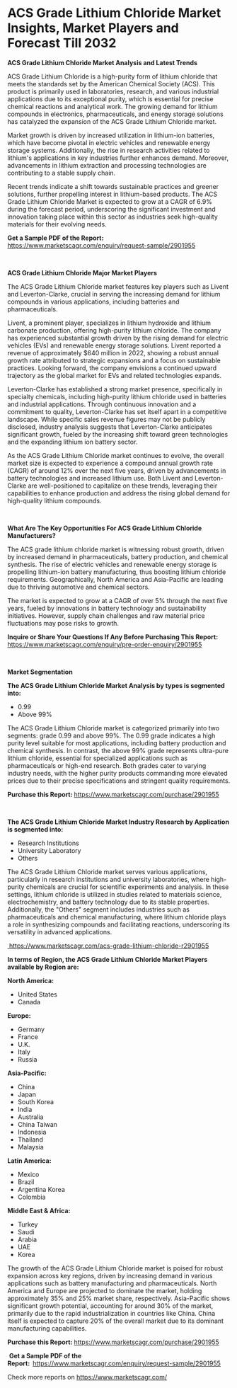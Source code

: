 <p><h1>ACS Grade Lithium Chloride Market Insights, Market Players and Forecast Till 2032</h1></p><p><strong>ACS Grade Lithium Chloride Market Analysis and Latest Trends</strong></p>
<p><p>ACS Grade Lithium Chloride is a high-purity form of lithium chloride that meets the standards set by the American Chemical Society (ACS). This product is primarily used in laboratories, research, and various industrial applications due to its exceptional purity, which is essential for precise chemical reactions and analytical work. The growing demand for lithium compounds in electronics, pharmaceuticals, and energy storage solutions has catalyzed the expansion of the ACS Grade Lithium Chloride market.</p><p>Market growth is driven by increased utilization in lithium-ion batteries, which have become pivotal in electric vehicles and renewable energy storage systems. Additionally, the rise in research activities related to lithium's applications in key industries further enhances demand. Moreover, advancements in lithium extraction and processing technologies are contributing to a stable supply chain.</p><p>Recent trends indicate a shift towards sustainable practices and greener solutions, further propelling interest in lithium-based products. The ACS Grade Lithium Chloride Market is expected to grow at a CAGR of 6.9% during the forecast period, underscoring the significant investment and innovation taking place within this sector as industries seek high-quality materials for their evolving needs.</p></p>
<p><strong>Get a Sample PDF of the Report:&nbsp;</strong> <a href="https://www.marketscagr.com/enquiry/request-sample/2901955?utm_campaign=3098&utm_medium=2&utm_source=Github&utm_content=ia&utm_term=11032025&utm_id=acs-grade-lithium-chloride">https://www.marketscagr.com/enquiry/request-sample/2901955</a></p>
<p>&nbsp;</p>
<p><strong>ACS Grade Lithium Chloride Major Market Players</strong></p>
<p><p>The ACS Grade Lithium Chloride market features key players such as Livent and Leverton-Clarke, crucial in serving the increasing demand for lithium compounds in various applications, including batteries and pharmaceuticals.</p><p>Livent, a prominent player, specializes in lithium hydroxide and lithium carbonate production, offering high-purity lithium chloride. The company has experienced substantial growth driven by the rising demand for electric vehicles (EVs) and renewable energy storage solutions. Livent reported a revenue of approximately $640 million in 2022, showing a robust annual growth rate attributed to strategic expansions and a focus on sustainable practices. Looking forward, the company envisions a continued upward trajectory as the global market for EVs and related technologies expands.</p><p>Leverton-Clarke has established a strong market presence, specifically in specialty chemicals, including high-purity lithium chloride used in batteries and industrial applications. Through continuous innovation and a commitment to quality, Leverton-Clarke has set itself apart in a competitive landscape. While specific sales revenue figures may not be publicly disclosed, industry analysis suggests that Leverton-Clarke anticipates significant growth, fueled by the increasing shift toward green technologies and the expanding lithium ion battery sector.</p><p>As the ACS Grade Lithium Chloride market continues to evolve, the overall market size is expected to experience a compound annual growth rate (CAGR) of around 12% over the next five years, driven by advancements in battery technologies and increased lithium use. Both Livent and Leverton-Clarke are well-positioned to capitalize on these trends, leveraging their capabilities to enhance production and address the rising global demand for high-quality lithium compounds.</p></p>
<p>&nbsp;</p>
<p><strong>What Are The Key Opportunities For ACS Grade Lithium Chloride Manufacturers?</strong></p>
<p><p>The ACS grade lithium chloride market is witnessing robust growth, driven by increased demand in pharmaceuticals, battery production, and chemical synthesis. The rise of electric vehicles and renewable energy storage is propelling lithium-ion battery manufacturing, thus boosting lithium chloride requirements. Geographically, North America and Asia-Pacific are leading due to thriving automotive and chemical sectors. </p><p>The market is expected to grow at a CAGR of over 5% through the next five years, fueled by innovations in battery technology and sustainability initiatives. However, supply chain challenges and raw material price fluctuations may pose risks to growth.</p></p>
<p><strong>Inquire or Share Your Questions If Any Before Purchasing This Report:</strong> <a href="https://www.marketscagr.com/enquiry/pre-order-enquiry/2901955?utm_campaign=3098&utm_medium=2&utm_source=Github&utm_content=ia&utm_term=11032025&utm_id=acs-grade-lithium-chloride">https://www.marketscagr.com/enquiry/pre-order-enquiry/2901955</a></p>
<p>&nbsp;</p>
<p><strong>Market Segmentation</strong></p>
<p><strong>The ACS Grade Lithium Chloride Market Analysis by types is segmented into:</strong></p>
<p><ul><li>0.99</li><li>Above 99%</li></ul></p>
<p><p>The ACS Grade Lithium Chloride market is categorized primarily into two segments: grade 0.99 and above 99%. The 0.99 grade indicates a high purity level suitable for most applications, including battery production and chemical synthesis. In contrast, the above 99% grade represents ultra-pure lithium chloride, essential for specialized applications such as pharmaceuticals or high-end research. Both grades cater to varying industry needs, with the higher purity products commanding more elevated prices due to their precise specifications and stringent quality requirements.</p></p>
<p><strong>Purchase this Report:&nbsp;</strong><a href="https://www.marketscagr.com/purchase/2901955?utm_campaign=3098&utm_medium=2&utm_source=Github&utm_content=ia&utm_term=11032025&utm_id=acs-grade-lithium-chloride">https://www.marketscagr.com/purchase/2901955</a></p>
<p>&nbsp;</p>
<p><strong>The ACS Grade Lithium Chloride Market Industry Research by Application is segmented into:</strong></p>
<p><ul><li>Research Institutions</li><li>University Laboratory</li><li>Others</li></ul></p>
<p><p>The ACS Grade Lithium Chloride market serves various applications, particularly in research institutions and university laboratories, where high-purity chemicals are crucial for scientific experiments and analysis. In these settings, lithium chloride is utilized in studies related to materials science, electrochemistry, and battery technology due to its stable properties. Additionally, the "Others" segment includes industries such as pharmaceuticals and chemical manufacturing, where lithium chloride plays a role in synthesizing compounds and facilitating reactions, underscoring its versatility in advanced applications.</p></p>
<p><a href="https://www.marketscagr.com/acs-grade-lithium-chloride-r2901955?utm_campaign=3098&utm_medium=2&utm_source=Github&utm_content=ia&utm_term=11032025&utm_id=acs-grade-lithium-chloride">&nbsp;https://www.marketscagr.com/acs-grade-lithium-chloride-r2901955</a></p>
<p><strong>In terms of Region, the ACS Grade Lithium Chloride Market Players available by Region are:</strong></p>
<p>
    <p> <strong> North America: </strong>
        <ul>
            <li>United States</li>
            <li>Canada</li>
        </ul>
        </p> 
    <p> <strong> Europe: </strong>
        <ul>
            <li>Germany</li>
            <li>France</li>
            <li>U.K.</li>
            <li>Italy</li>
            <li>Russia</li>
        </ul>
        </p> 
    <p> <strong> Asia-Pacific: </strong>
        <ul>
            <li>China</li>
            <li>Japan</li>
            <li>South Korea</li>
            <li>India</li>
            <li>Australia</li>
            <li>China Taiwan</li>
            <li>Indonesia</li>
            <li>Thailand</li>
            <li>Malaysia</li>
        </ul>
        </p> 
    <p> <strong> Latin America: </strong>
        <ul>
            <li>Mexico</li>
            <li>Brazil</li>
            <li>Argentina Korea</li>
            <li>Colombia</li>
        </ul>
        </p> 
    <p> <strong> Middle East & Africa: </strong>
        <ul>
            <li>Turkey</li>
            <li>Saudi</li>
            <li>Arabia</li>
            <li>UAE</li>
            <li>Korea</li>
        </ul>
    </p>
    </p>
<p><p>The growth of the ACS Grade Lithium Chloride market is poised for robust expansion across key regions, driven by increasing demand in various applications such as battery manufacturing and pharmaceuticals. North America and Europe are projected to dominate the market, holding approximately 35% and 25% market share, respectively. Asia-Pacific shows significant growth potential, accounting for around 30% of the market, primarily due to the rapid industrialization in countries like China. China itself is expected to capture 20% of the overall market due to its dominant manufacturing capabilities.</p></p>
<p><strong>Purchase this Report: </strong><a href="https://www.marketscagr.com/purchase/2901955?utm_campaign=3098&utm_medium=2&utm_source=Github&utm_content=ia&utm_term=11032025&utm_id=acs-grade-lithium-chloride">https://www.marketscagr.com/purchase/2901955</a></p>
<p>&nbsp;<strong>Get a Sample PDF of the Report:&nbsp;&nbsp;</strong><a href="https://www.marketscagr.com/enquiry/request-sample/2901955?utm_campaign=3098&utm_medium=2&utm_source=Github&utm_content=ia&utm_term=11032025&utm_id=acs-grade-lithium-chloride">https://www.marketscagr.com/enquiry/request-sample/2901955</a></p>
<p><strong></strong></p>
<p>Check more reports on <a href="https://www.marketscagr.com/?utm_campaign=3098&utm_medium=2&utm_source=Github&utm_content=ia&utm_term=11032025&utm_id=acs-grade-lithium-chloride">https://www.marketscagr.com/</a></p>